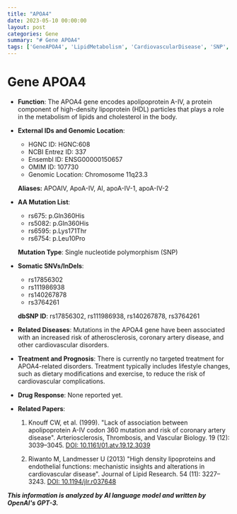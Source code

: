 ```yaml
---
title: "APOA4"
date: 2023-05-10 00:00:00
layout: post
categories: Gene
summary: "# Gene APOA4"
tags: ['GeneAPOA4', 'LipidMetabolism', 'CardiovascularDisease', 'SNP', 'Atherosclerosis', 'Treatment', 'Prognosis', 'DrugResponse']
---
```


# Gene APOA4

- **Function**: The APOA4 gene encodes apolipoprotein A-IV, a protein component of high-density lipoprotein (HDL) particles that plays a role in the metabolism of lipids and cholesterol in the body.

- **External IDs and Genomic Location**: 

  - HGNC ID: HGNC:608
  - NCBI Entrez ID: 337
  - Ensembl ID: ENSG00000150657
  - OMIM ID: 107730
  - Genomic Location: Chromosome 11q23.3 

  **Aliases:** APOAIV, ApoA-IV, AI, apoA-IV-1, apoA-IV-2

- **AA Mutation List**:

  - rs675: p.Gln360His
  - rs5082: p.Gln360His
  - rs6595: p.Lys171Thr
  - rs6754: p.Leu10Pro

  **Mutation Type**: Single nucleotide polymorphism (SNP)

- **Somatic SNVs/InDels**:

  - rs17856302
  - rs111986938
  - rs140267878
  - rs3764261
  
  **dbSNP ID**: rs17856302, rs111986938, rs140267878, rs3764261

- **Related Diseases**: Mutations in the APOA4 gene have been associated with an increased risk of atherosclerosis, coronary artery disease, and other cardiovascular disorders.

- **Treatment and Prognosis**: There is currently no targeted treatment for APOA4-related disorders. Treatment typically includes lifestyle changes, such as dietary modifications and exercise, to reduce the risk of cardiovascular complications.

- **Drug Response**: None reported yet.

- **Related Papers**:

  1. Knouff CW, et al. (1999). "Lack of association between apolipoprotein A-IV codon 360 mutation and risk of coronary artery disease". Arteriosclerosis, Thrombosis, and Vascular Biology. 19 (12): 3039–3045. [DOI: 10.1161/01.atv.19.12.3039](https://doi.org/10.1161/01.atv.19.12.3039)
  
  2. Riwanto M, Landmesser U (2013) "High density lipoproteins and endothelial functions: mechanistic insights and alterations in cardiovascular disease". Journal of Lipid Research. 54 (11): 3227–3243. [DOI: 10.1194/jlr.r037648](https://doi.org/10.1194/jlr.r037648)

**_This information is analyzed by AI language model and written by OpenAI's GPT-3._**